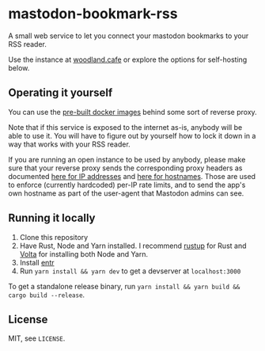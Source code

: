 # mastodon-bookmark-rss

A small web service to let you connect your mastodon bookmarks to your RSS reader.

Use the instance at [woodland.cafe](https://bookmark-rss.services.woodland.cafe) or explore the options for self-hosting below.

## Operating it yourself

You can use the [pre-built docker
images](https://github.com/untitaker/mastodon-bookmark-rss/pkgs/container/mastodon-bookmark-rss)
behind some sort of reverse proxy.

Note that if this service is exposed to the internet as-is, anybody will be
able to use it. You will have to figure out by yourself how to lock it down in
a way that works with your RSS reader.

If you are running an open
instance to be used by anybody, please make sure that your reverse proxy sends
the corresponding proxy headers as documented [here for IP
addresses](https://docs.rs/tower_governor/0.0.4/tower_governor/key_extractor/struct.SmartIpKeyExtractor.html)
and [here for
hostnames](https://docs.rs/axum/0.6.4/axum/extract/struct.Host.html). Those
are used to enforce (currently hardcoded) per-IP rate limits, and to send the
app's own hostname as part of the user-agent that Mastodon admins can see.

## Running it locally

1. Clone this repository
2. Have Rust, Node and Yarn installed. I recommend [rustup](https://rustup.rs/)
   for Rust and [Volta](https://volta.sh/) for installing both Node and Yarn.
3. Install [entr](http://eradman.com/entrproject/)
4. Run `yarn install && yarn dev` to get a devserver at `localhost:3000`

To get a standalone release binary, run `yarn install && yarn build && cargo build --release`.

## License

MIT, see `LICENSE`.
